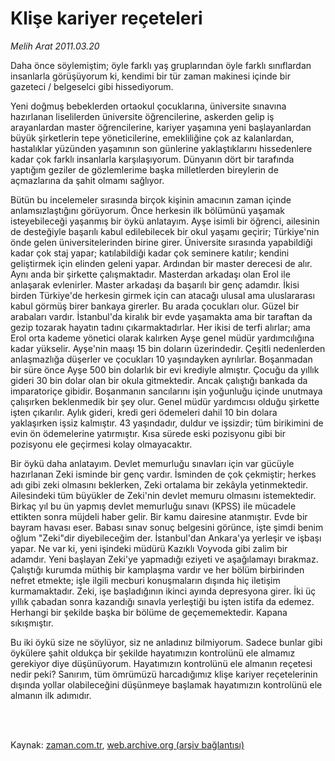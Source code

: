# Klişe kariyer reçeteleri

*Melih Arat 2011.03.20*

<td class="columnist-detail">
<p>Daha önce söylemiştim; öyle farklı yaş gruplarından öyle farklı sınıflardan insanlarla görüşüyorum ki, kendimi bir tür zaman makinesi içinde bir gazeteci / belgeselci gibi hissediyorum.</p>
<p>
<div id="haberMetinDiv">
<p>Yeni doğmuş bebeklerden ortaokul çocuklarına, üniversite sınavına hazırlanan liselilerden üniversite öğrencilerine, askerden gelip iş arayanlardan master öğrencilerine, kariyer yaşamına yeni başlayanlardan büyük şirketlerin tepe yöneticilerine, emekliliğine çok az kalanlardan, hastalıklar yüzünden yaşamının son günlerine yaklaştıklarını hissedenlere kadar çok farklı insanlarla karşılaşıyorum. Dünyanın dört bir tarafında yaptığım geziler de gözlemlerime başka milletlerden bireylerin de açmazlarına da şahit olmamı sağlıyor.
<p>Bütün bu incelemeler sırasında birçok kişinin amacının zaman içinde anlamsızlaştığını görüyorum. Önce herkesin ilk bölümünü yaşamak isteyebileceği yaşanmış bir öykü anlatayım. Ayşe isimli bir öğrenci, ailesinin de desteğiyle başarılı kabul edilebilecek bir okul yaşamı geçirir; Türkiye'nin önde gelen üniversitelerinden birine girer. Üniversite sırasında yapabildiği kadar çok staj yapar; katılabildiği kadar çok seminere katılır; kendini geliştirmek için elinden geleni yapar. Ardından bir master derecesi de alır. Aynı anda bir şirkette çalışmaktadır. Masterdan arkadaşı olan Erol ile anlaşarak evlenirler. Master arkadaşı da başarılı bir genç adamdır. İkisi birden Türkiye'de herkesin girmek için can atacağı ulusal ama uluslararası kabul görmüş birer bankaya girerler. Bu arada çocukları olur. Güzel bir arabaları vardır. İstanbul'da kiralık bir evde yaşamakta ama bir taraftan da gezip tozarak hayatın tadını çıkarmaktadırlar. Her ikisi de terfi alırlar; ama Erol orta kademe yönetici olarak kalırken Ayşe genel müdür yardımcılığına kadar yükselir. Ayşe'nin maaşı 15 bin doların üzerindedir. Çeşitli nedenlerden anlaşmazlığa düşerler ve çocukları 10 yaşındayken ayrılırlar. Boşanmadan bir süre önce Ayşe 500 bin dolarlık bir evi krediyle almıştır. Çocuğu da yıllık gideri 30 bin dolar olan bir okula gitmektedir. Ancak çalıştığı bankada da imparatoriçe gibidir. Boşanmanın sancılarını işin yoğunluğu içinde unutmaya çalışırken beklenmedik bir şey olur. Genel müdür yardımcısı olduğu şirkette işten çıkarılır. Aylık gideri, kredi geri ödemeleri dahil 10 bin dolara yaklaşırken işsiz kalmıştır. 43 yaşındadır, duldur ve işsizdir; tüm birikimini de evin ön ödemelerine yatırmıştır. Kısa sürede eski pozisyonu gibi bir pozisyonu ele geçirmesi kolay olmayacaktır.
<p>Bir öykü daha anlatayım. Devlet memurluğu sınavları için var gücüyle hazırlanan Zeki isminde bir genç vardır. İsminden de çok çekmiştir; herkes adı gibi zeki olmasını beklerken, Zeki ortalama bir zekâyla yetinmektedir. Ailesindeki tüm büyükler de Zeki'nin devlet memuru olmasını istemektedir. Birkaç yıl bu ün yapmış devlet memurluğu sınavı (KPSS) ile mücadele ettikten sonra müjdeli haber gelir. Bir kamu dairesine atanmıştır. Evde bir bayram havası eser. Babası sınav sonuç belgesini görünce, işte şimdi benim oğlum "Zeki"dir diyebileceğim der. İstanbul'dan Ankara'ya yerleşir ve işbaşı yapar. Ne var ki, yeni işindeki müdürü Kazıklı Voyvoda gibi zalim bir adamdır. Yeni başlayan Zeki'ye yapmadığı eziyeti ve aşağılamayı bırakmaz. Çalıştığı kurumda müthiş bir kamplaşma vardır ve her bölüm birbirinden nefret etmekte; işle ilgili mecburi konuşmaların dışında hiç iletişim kurmamaktadır. Zeki, işe başladığının ikinci ayında depresyona girer. İki üç yıllık çabadan sonra kazandığı sınavla yerleştiği bu işten istifa da edemez. Herhangi bir şekilde başka bir bölüme de geçememektedir. Kapana sıkışmıştır.
<p>Bu iki öykü size ne söylüyor, siz ne anladınız bilmiyorum. Sadece bunlar gibi öykülere şahit oldukça bir şekilde hayatımızın kontrolünü ele almamız gerekiyor diye düşünüyorum. Hayatımızın kontrolünü ele almanın reçetesi nedir peki? Sanırım, tüm ömrümüzü harcadığımız klişe kariyer reçetelerinin dışında yollar olabileceğini düşünmeye başlamak hayatımızın kontrolünü ele almanın ilk adımıdır.</p></p></p></p></div>
</p>


<p><br>
		 </br></p></td>

Kaynak: [zaman.com.tr](http://zaman.com.tr/yazar.do?yazino=1110097), [web.archive.org (arşiv bağlantısı)](http://web.archive.org/web/20110425013646/http://www.zaman.com.tr:80/yazar.do?yazino=1110097)
